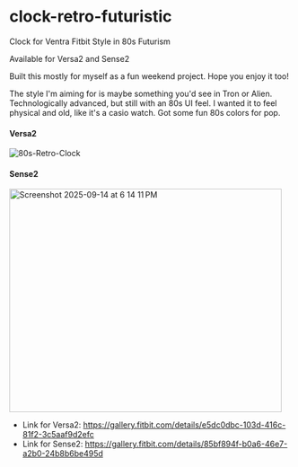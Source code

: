 # clock-retro-futuristic
Clock for Ventra Fitbit Style in 80s Futurism

Available for Versa2 and Sense2

Built this mostly for myself as a fun weekend project. Hope you enjoy it too!

The style I'm aiming for is maybe something you'd see in Tron or Alien. Technologically advanced, but still with an 80s UI feel. I wanted it to feel physical and old, like it's a casio watch. Got some fun 80s colors for pop.

#### Versa2
![80s-Retro-Clock](https://user-images.githubusercontent.com/73619806/194579092-f97511cb-3128-4458-a990-a06f5fd236de.png)

#### Sense2
<img width="485" height="398" alt="Screenshot 2025-09-14 at 6 14 11 PM" src="https://github.com/user-attachments/assets/7468f374-eb58-448b-ad22-456e9ed33da5" />



- Link for Versa2: https://gallery.fitbit.com/details/e5dc0dbc-103d-416c-81f2-3c5aaf9d2efc
- Link for Sense2: https://gallery.fitbit.com/details/85bf894f-b0a6-46e7-a2b0-24b8b6be495d
